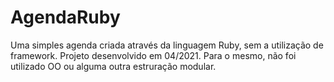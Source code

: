 # AgendaRuby
Uma simples agenda criada através da linguagem Ruby, sem a utilização de framework. Projeto desenvolvido em 04/2021. Para o mesmo, não foi utilizado OO ou alguma outra estruração modular.
